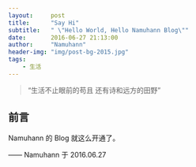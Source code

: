 ```yaml
---
layout:     post
title:      "Say Hi"
subtitle:   " \"Hello World, Hello Namuhann Blog\""
date:       2016-06-27 21:13:00
author:     "Namuhann"
header-img: "img/post-bg-2015.jpg"
tags:
    - 生活
---
```


> “生活不止眼前的苟且 还有诗和远方的田野”


## 前言

Namuhann 的 Blog 就这么开通了。



—— Namuhann 于 2016.06.27
